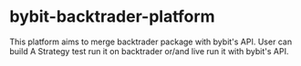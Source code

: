 # bybit-backtrader-platform

This platform aims to merge backtrader package with bybit's API.
User can build A Strategy test run it on backtrader or/and live run it with bybit's API. 
